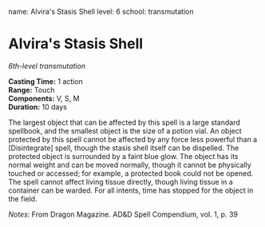 name: Alvira's Stasis Shell
level: 6
school: transmutation

# Alvira's Stasis Shell
_6th-level transmutation_ 

**Casting Time:** 1 action   
**Range:** Touch    
**Components:** V, S, M  
**Duration:** 10 days

The largest object that can be affected by this spell is a large standard spellbook, and the smallest object is the size of a potion vial. An object protected by this spell  cannot be affected by any force less powerful than a [Disintegrate] spell, though the stasis shell itself can be dispelled. The protected object is surrounded by a faint blue glow. The object has its normal weight and can be moved normally, though it cannot be physically touched or accessed; for example, a protected book could not be opened. The spell cannot affect living tissue directly, though living tissue in a container can be warded. For all intents, time has stopped for the object in the field.

_Notes:_ From Dragon Magazine. AD&D Spell Compendium, vol. 1, p. 39
